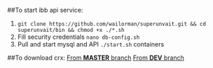 ##To start ibb api service:
1. `git clone https://github.com/wailorman/superunvait.git && cd superunvait/bin && chmod +x ./*.sh`
2. Fill security credentials `nano db-config.sh`
3. Pull and start mysql and API `./start.sh` containers

##To download crx:
[From **MASTER** branch](https://github.com/wailorman/superunvait/raw/master/public/ibb-tools.crx)
[From **DEV** branch](https://github.com/wailorman/superunvait/raw/dev/public/ibb-tools.crx)